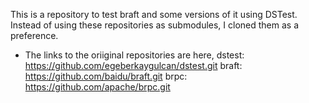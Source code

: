 This is a repository to test braft and some versions of it using DSTest.
Instead of using these repositories as submodules, I cloned them as a preference. 

- The links to the oriiginal repositories are here,
dstest: https://github.com/egeberkaygulcan/dstest.git
braft: https://github.com/baidu/braft.git
brpc: https://github.com/apache/brpc.git

